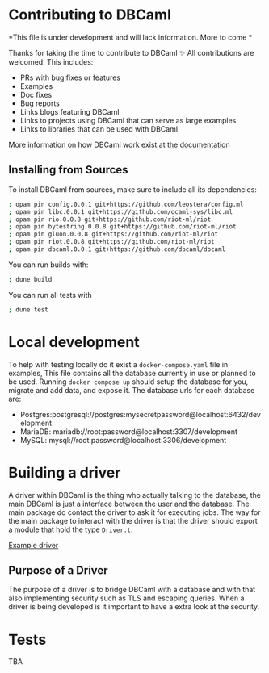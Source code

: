 # Contributing to DBCaml

*This file is under development and will lack information. More to come *

Thanks for taking the time to contribute to DBCaml ✨ All contributions are
welcomed! This includes:

* PRs with bug fixes or features
* Examples
* Doc fixes
* Bug reports
* Links blogs featuring DBCaml
* Links to projects using DBCaml that can serve as large examples
* Links to libraries that can be used with DBCaml

More information on how DBCaml work exist at [the documentation](https://dbca.ml)

## Installing from Sources

To install DBCaml from sources, make sure to include all its dependencies:

```sh
; opam pin config.0.0.1 git+https://github.com/leostera/config.ml
; opam pin libc.0.0.1 git+https://github.com/ocaml-sys/libc.ml
; opam pin rio.0.0.8 git+https://github.com/riot-ml/riot
; opam pin bytestring.0.0.8 git+https://github.com/riot-ml/riot
; opam pin gluon.0.0.8 git+https://github.com/riot-ml/riot
; opam pin riot.0.0.8 git+https://github.com/riot-ml/riot
; opam pin dbcaml.0.0.1 git+https://github.com/dbcaml/dbcaml
```

You can run builds with:

```sh
; dune build
```

You can run all tests with

```sh
; dune test
```

# Local development

To help with testing locally do it exist a `docker-compose.yaml` file in examples, This file contains all the database currently in use or planned to be used. 
Running  `docker compose up` should setup the database for you, migrate and add data, and expose it. The database urls for each database are:

- Postgres:postgresql://postgres:mysecretpassword@localhost:6432/development
- MariaDB: mariadb://root:password@localhost:3307/development 
- MySQL: mysql://root:password@localhost:3306/development

# Building a driver

A driver within DBCaml is the thing who actually talking to the database, the main DBCaml is just a interface between the user and the database. The main package do contact the driver to ask it for executing jobs.
The way for the main package to interact with the driver is that the driver should export a module that hold the type `Driver.t`. 

[Example driver](./dbcaml_driver_postgres)

## Purpose of a Driver

The purpose of a driver is to bridge DBCaml with a database and with that also implementing security such as TLS and escaping queries.
When a driver is being developed is it important to have a extra look at the security.

# Tests
TBA

